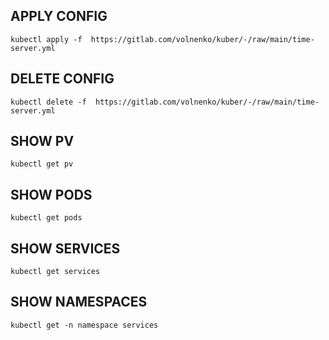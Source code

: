## APPLY CONFIG

```
kubectl apply -f  https://gitlab.com/volnenko/kuber/-/raw/main/time-server.yml
```

## DELETE CONFIG
```
kubectl delete -f  https://gitlab.com/volnenko/kuber/-/raw/main/time-server.yml
```

## SHOW PV

```
kubectl get pv
```

## SHOW PODS

```
kubectl get pods
```

## SHOW SERVICES
```
kubectl get services
```

## SHOW NAMESPACES
```
kubectl get -n namespace services
```
